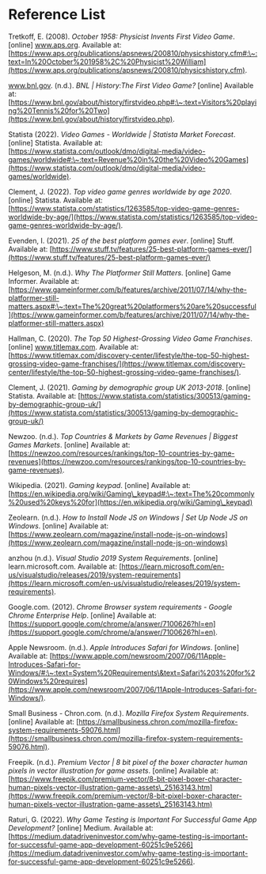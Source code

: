 # Reference List

Tretkoff, E. (2008). _October 1958: Physicist Invents First Video Game_. \[online] www.aps.org. Available at: [https://www.aps.org/publications/apsnews/200810/physicshistory.cfm#:\~:text=In%20October%201958%2C%20Physicist%20William](https://www.aps.org/publications/apsnews/200810/physicshistory.cfm).

‌www.bnl.gov. (n.d.). _BNL | History:The First Video Game?_ \[online] Available at: [https://www.bnl.gov/about/history/firstvideo.php#:\~:text=Visitors%20playing%20Tennis%20for%20Two](https://www.bnl.gov/about/history/firstvideo.php).

‌Statista (2022). _Video Games - Worldwide | Statista Market Forecast_. \[online] Statista. Available at: [https://www.statista.com/outlook/dmo/digital-media/video-games/worldwide#:\~:text=Revenue%20in%20the%20Video%20Games](https://www.statista.com/outlook/dmo/digital-media/video-games/worldwide).

‌Clement, J. (2022). _Top video game genres worldwide by age 2020_. \[online] Statista. Available at: [https://www.statista.com/statistics/1263585/top-video-game-genres-worldwide-by-age/](https://www.statista.com/statistics/1263585/top-video-game-genres-worldwide-by-age/).

‌Evenden, I. (2021). _25 of the best platform games ever_. \[online] Stuff. Available at: [https://www.stuff.tv/features/25-best-platform-games-ever/](https://www.stuff.tv/features/25-best-platform-games-ever/)

‌Helgeson, M. (n.d.). _Why The Platformer Still Matters_. \[online] Game Informer. Available at: [https://www.gameinformer.com/b/features/archive/2011/07/14/why-the-platformer-still-matters.aspx#:\~:text=The%20great%20platformers%20are%20successful](https://www.gameinformer.com/b/features/archive/2011/07/14/why-the-platformer-still-matters.aspx)

‌Hallman, C. (2020). _The Top 50 Highest-Grossing Video Game Franchises_. \[online] www.titlemax.com. Available at: [https://www.titlemax.com/discovery-center/lifestyle/the-top-50-highest-grossing-video-game-franchises/](https://www.titlemax.com/discovery-center/lifestyle/the-top-50-highest-grossing-video-game-franchises/).

‌Clement, J. (2021). _Gaming by demographic group UK 2013-2018_. \[online] Statista. Available at: [https://www.statista.com/statistics/300513/gaming-by-demographic-group-uk/](https://www.statista.com/statistics/300513/gaming-by-demographic-group-uk/)

Newzoo. (n.d.). _Top Countries & Markets by Game Revenues | Biggest Games Markets_. \[online] Available at: [https://newzoo.com/resources/rankings/top-10-countries-by-game-revenues](https://newzoo.com/resources/rankings/top-10-countries-by-game-revenues).

Wikipedia. (2021). _Gaming keypad_. \[online] Available at: [https://en.wikipedia.org/wiki/Gaming\_keypad#:\~:text=The%20commonly%20used%20keys%20for](https://en.wikipedia.org/wiki/Gaming\_keypad)

‌Zeolearn. (n.d.). _How to Install Node JS on Windows | Set Up Node JS on Windows_. \[online] Available at: [https://www.zeolearn.com/magazine/install-node-js-on-windows](https://www.zeolearn.com/magazine/install-node-js-on-windows)

anzhou (n.d.). _Visual Studio 2019 System Requirements_. \[online] learn.microsoft.com. Available at: [https://learn.microsoft.com/en-us/visualstudio/releases/2019/system-requirements](https://learn.microsoft.com/en-us/visualstudio/releases/2019/system-requirements).

Google.com. (2012). _Chrome Browser system requirements - Google Chrome Enterprise Help_. \[online] Available at: [https://support.google.com/chrome/a/answer/7100626?hl=en](https://support.google.com/chrome/a/answer/7100626?hl=en).

Apple Newsroom. (n.d.). _Apple Introduces Safari for Windows_. \[online] Available at: [https://www.apple.com/newsroom/2007/06/11Apple-Introduces-Safari-for-Windows/#:\~:text=System%20Requirements\&text=Safari%203%20for%20Windows%20requires](https://www.apple.com/newsroom/2007/06/11Apple-Introduces-Safari-for-Windows/).

Small Business - Chron.com. (n.d.). _Mozilla Firefox System Requirements_. \[online] Available at: [https://smallbusiness.chron.com/mozilla-firefox-system-requirements-59076.html](https://smallbusiness.chron.com/mozilla-firefox-system-requirements-59076.html).

‌Freepik. (n.d.). _Premium Vector | 8 bit pixel of the boxer character human pixels in vector illustration for game assets_. \[online] Available at: [https://www.freepik.com/premium-vector/8-bit-pixel-boxer-character-human-pixels-vector-illustration-game-assets\_25163143.htm](https://www.freepik.com/premium-vector/8-bit-pixel-boxer-character-human-pixels-vector-illustration-game-assets\_25163143.htm)

Raturi, G. (2022). _Why Game Testing is Important For Successful Game App Development?_ \[online] Medium. Available at: [https://medium.datadriveninvestor.com/why-game-testing-is-important-for-successful-game-app-development-60251c9e5266](https://medium.datadriveninvestor.com/why-game-testing-is-important-for-successful-game-app-development-60251c9e5266).



‌

‌

‌

‌

‌





‌
